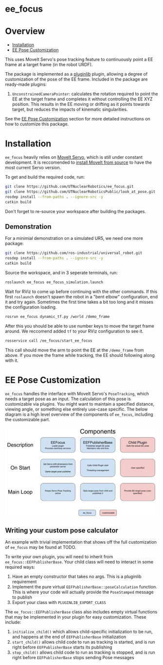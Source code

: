 # ee_focus

# Overview
- [Installation](#Installation)
- [EE Pose Customization](#EE-Pose-Customization)

This uses MoveIt Servo's pose tracking feature to continuously point a EE frame at a target frame (in the robot URDF).

The package is implemented as a [pluginlib](http://wiki.ros.org/pluginlib) plugin, allowing a degree of customization of the pose of the EE frame. Included in the package are ready-made plugins:

1) `UnconstrainedCameraPointer`: calculates the rotation required to point the EE at the target frame and completes it without controlling the EE XYZ position. This results in the EE moving or drifting as it points towards target, but reduces the impacts of kinematic singularities. 

See the [EE Pose Customization](#EE-Pose-Customization) section for more detailed instructions on how to customize this package.


# Installation
`ee_focus` heavily relies on [MoveIt Servo](https://github.com/ros-planning/moveit/tree/master/moveit_ros/moveit_servo), which is still under constant development. It is reccomended to [install MoveIt from source](https://moveit.ros.org/install/source/) to have the most current Servo version.

To get and build the required code, run:
```sh
git clone https://github.com/UTNuclearRobotics/ee_focus.git
git clone https://github.com/UTNuclearRoboticsPublic/look_at_pose.git
rosdep install --from-paths . --ignore-src -y
catkin build
```

Don't forget to re-source your workspace after building the packages.

## Demonstration
For a minimial demonstration on a simulated UR5, we need one more package:
```sh
git clone https://github.com/ros-industrial/universal_robot.git
rosdep install --from-paths . --ignore-src -y
catkin build
```

Source the workspace, and in 3 seperate terminals, run:
```sh
roslaunch ee_focus ee_focus_simulation.launch
```
Wait for RViz to come up before continuing with the other commands. If this first `roslaunch` doesn't spawn the robot in a "bent elbow" configuration, end it and try again. Sometimes the first time takes a bit too long and it misses the configuration loading.

```sh
rosrun ee_focus dynamic_tf.py /world /demo_frame
```
After this you should be able to use number keys to move the target frame around. We reccomend added `tf` to your RViz configuration to see it.

```sh
rosservice call /ee_focus/start_ee_focus
```
This call should move the arm to point the EE at the `/demo_frame` from above. If you move the frame while tracking, the EE should following along with it.

# EE Pose Customization

`ee_focus` handles the interface with MoveIt Servo's `PoseTracking`, which needs a target pose as an input. The calculation of this pose is customizable via plugins. You might want to maintain a specified distance, viewing angle, or something else entirely use-case specific. The below diagram is a high level overview of the components of `ee_focus`, including the customizable part.

![alt text](ee_focus.png)

## Writing your custom pose calculator
An example with trivial implementation that shows off the full customization of `ee_focus` may be found at TODO.

To write your own plugin, you will need to inherit from `ee_focus::EEFPublisherBase`. Your child class will need to interact in some required ways:

1) Have an empty constructor that takes no args. This is a pluginlib requirement
2) Implement the pure virtual `EEFPublisherBase::poseCalculation` function. This is where your code will actually provide the `PoseStamped` message to publish
3) Export your class with `PLUGINLIB_EXPORT_CLASS`

The `ee_focus::EEFPublisherBase` class also includes empty virtual functions that may be implemented in your plugin for easy customization. These include:

1) `initialize_child()` which allows child-specific initialization to be run, and happens at the end of `EEFPublisherBase` initialization
2) `start_child()` allows child code to run as tracking is started, and is run right before `EEFPublisherBase` starts its publishing
3) `stop_child()` allows child code to run as tracking is stopped, and is run right before `EEFPublisherBase` stops sending Pose messages
